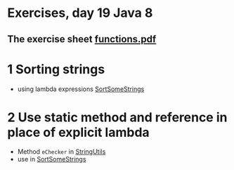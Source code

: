 # Exercises, day 19 Java 8

## The exercise sheet [functions.pdf](functions.pdf) 

# 1 Sorting strings
* using lambda expressions [SortSomeStrings](exercises/src/e01/SortSomeStrings.java)

# 2 Use static method and reference in place of explicit lambda
* Method `eChecker` in [StringUtils](exercises/src/e01/StringUtils.java)
* use in  [SortSomeStrings](exercises/src/e01/SortSomeStrings.java)
